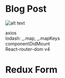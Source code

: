 # Blog Post
![alt text]()

axios <br/>
lodash: _.map, _.mapKeys<br/>
componentDidMount <br/>
React-router-dom v4 <br/>
# Redux Form <br/>
